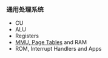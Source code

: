 ### 通用处理系统
- CU
- ALU
- Registers
- [MMU, Page Tables](https://github.com/Hcpty/byte-addressing) and RAM
- ROM, Interrupt Handlers and Apps
